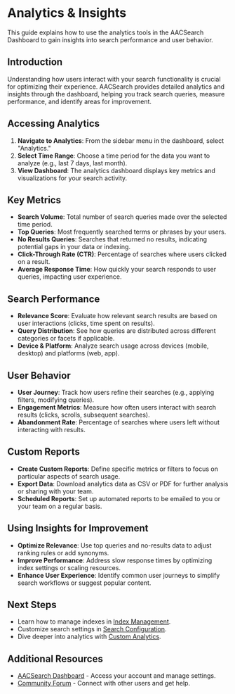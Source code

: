 # Analytics & Insights

This guide explains how to use the analytics tools in the AACSearch Dashboard to gain insights into search performance and user behavior.

## Introduction

Understanding how users interact with your search functionality is crucial for optimizing their experience. AACSearch provides detailed analytics and insights through the dashboard, helping you track search queries, measure performance, and identify areas for improvement.

## Accessing Analytics

1. **Navigate to Analytics**: From the sidebar menu in the dashboard, select "Analytics."
2. **Select Time Range**: Choose a time period for the data you want to analyze (e.g., last 7 days, last month).
3. **View Dashboard**: The analytics dashboard displays key metrics and visualizations for your search activity.

## Key Metrics

- **Search Volume**: Total number of search queries made over the selected time period.
- **Top Queries**: Most frequently searched terms or phrases by your users.
- **No Results Queries**: Searches that returned no results, indicating potential gaps in your data or indexing.
- **Click-Through Rate (CTR)**: Percentage of searches where users clicked on a result.
- **Average Response Time**: How quickly your search responds to user queries, impacting user experience.

## Search Performance

- **Relevance Score**: Evaluate how relevant search results are based on user interactions (clicks, time spent on results).
- **Query Distribution**: See how queries are distributed across different categories or facets if applicable.
- **Device & Platform**: Analyze search usage across devices (mobile, desktop) and platforms (web, app).

## User Behavior

- **User Journey**: Track how users refine their searches (e.g., applying filters, modifying queries).
- **Engagement Metrics**: Measure how often users interact with search results (clicks, scrolls, subsequent searches).
- **Abandonment Rate**: Percentage of searches where users left without interacting with results.

## Custom Reports

- **Create Custom Reports**: Define specific metrics or filters to focus on particular aspects of search usage.
- **Export Data**: Download analytics data as CSV or PDF for further analysis or sharing with your team.
- **Scheduled Reports**: Set up automated reports to be emailed to you or your team on a regular basis.

## Using Insights for Improvement

- **Optimize Relevance**: Use top queries and no-results data to adjust ranking rules or add synonyms.
- **Improve Performance**: Address slow response times by optimizing index settings or scaling resources.
- **Enhance User Experience**: Identify common user journeys to simplify search workflows or suggest popular content.

## Next Steps

- Learn how to manage indexes in [Index Management](../dashboard/indexes.md).
- Customize search settings in [Search Configuration](../dashboard/search-config.md).
- Dive deeper into analytics with [Custom Analytics](../../advanced/custom-analytics.md).

## Additional Resources

- [AACSearch Dashboard](https://dashboard.aacsearch.com) - Access your account and manage settings.
- [Community Forum](https://community.aacsearch.com) - Connect with other users and get help.
